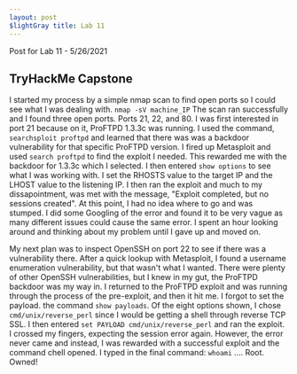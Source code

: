 ```yaml
---
layout: post 
$lightGray title: Lab 11
---
```


Post for Lab 11 - 5/26/2021


## **TryHackMe Capstone** 

I started my process by a simple nmap scan to find open ports so I could see what I was dealing with. `nmap -sV machine_IP` The scan ran successfully and I found three open ports. Ports 21, 22, and 80. I was first interested in port 21 because on it, ProFTPD 1.3.3c was running. I used the command, `searchsploit proftpd` and learned that there was was a backdoor vulnerability for that specific ProFTPD version. I fired up Metasploit and used `search proftpd` to find the exploit I needed. This rewarded me with the backdoor for 1.3.3c which I selected. I then entered `show options` to see what I was working with. I set the RHOSTS value to the target IP and the LHOST value to the listening IP. I then ran the exploit and much to my dissapointment, was met with the message, "Exploit completed, but no sessions created". At this point, I had no idea where to go and was stumped. I did some Googling of the error and found it to be very vague as many different issues could cause the same error. I spent an hour looking around and thinking about my problem until I gave up and moved on.

My next plan was to inspect OpenSSH on port 22 to see if there was a vulnerability there. After a quick lookup with Metasploit, I found a username enumeration vulnerability, but that wasn't what I wanted. There were plenty of other OpenSSH vulnerabilities, but I knew in my gut, the ProFTPD backdoor was my way in. I returned to the ProFTPD exploit and was running through the process of the pre-exploit, and then it hit me. I forgot to set the payload. the command `show payloads`. Of the eight options shown, I chose `cmd/unix/reverse_perl` since I would be getting a shell through reverse TCP SSL. I then entered `set PAYLOAD cmd/unix/reverse_perl` and ran the exploit. I crossed my fingers, expecting the session error again. However, the error never came and instead, I was rewarded with a successful exploit and the command chell opened. I typed in the final command: `whoami` .... Root. Owned!


